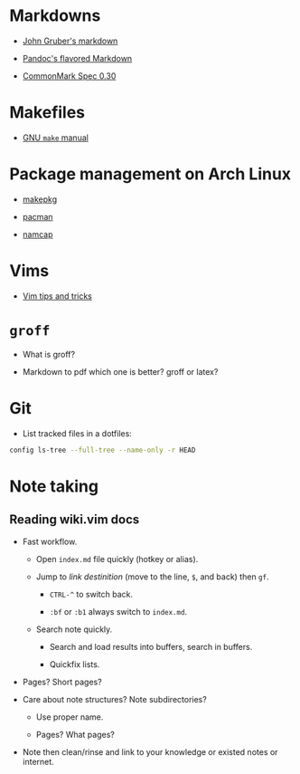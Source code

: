 # Markdowns

- [John Gruber's markdown](markdowns/john-grubers-markdown.md)

- [Pandoc's flavored Markdown](markdowns/pandocs-flavored-markdown.md)

- [CommonMark Spec 0.30](markdowns/commonmark-spec-0.30.md)

# Makefiles

- [GNU `make` manual](makes/gnu-make-manual.md)

# Package management on Arch Linux

- [makepkg](package-managament-arch-linux/makepkg.md)

- [pacman](package-managament-arch-linux/pacman.md)

- [namcap](package-managament-arch-linux/namcap.md)

# Vims

- [Vim tips and tricks](vims/favourite-tips-n-tricks.md)

# `groff`

- What is groff?

- Markdown to pdf which one is better? groff or latex?

# Git

- List tracked files in a dotfiles:

 ```bash
 config ls-tree --full-tree --name-only -r HEAD
 ```

# Note taking

## Reading wiki.vim docs

- Fast workflow.

  + Open `index.md` file quickly (hotkey or alias).

  + Jump to *link destinition* (move to the line, `$`, and back) then `gf`.

    * `CTRL-^` to switch back.

    * `:bf` or `:b1` always switch to `index.md`.

  + Search note quickly.

    * Search and load results into buffers, search in buffers.

    * Quickfix lists.

- Pages? Short pages?

- Care about note structures? Note subdirectories?

  + Use proper name.

  + Pages? What pages?

- Note then clean/rinse and link to your knowledge or existed notes or
  internet.


